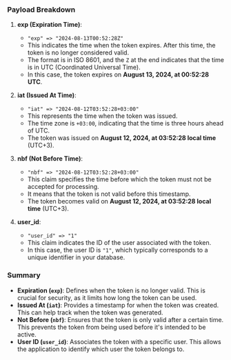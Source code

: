 ### Payload Breakdown

1. **exp (Expiration Time)**:
    - `"exp" => "2024-08-13T00:52:28Z"`
    - This indicates the time when the token expires. After this time, the token is no longer considered valid.
    - The format is in ISO 8601, and the `Z` at the end indicates that the time is in UTC (Coordinated Universal Time).
    - In this case, the token expires on **August 13, 2024, at 00:52:28 UTC**.

2. **iat (Issued At Time)**:
    - `"iat" => "2024-08-12T03:52:28+03:00"`
    - This represents the time when the token was issued.
    - The time zone is `+03:00`, indicating that the time is three hours ahead of UTC.
    - The token was issued on **August 12, 2024, at 03:52:28 local time** (UTC+3).

3. **nbf (Not Before Time)**:
    - `"nbf" => "2024-08-12T03:52:28+03:00"`
    - This claim specifies the time before which the token must not be accepted for processing.
    - It means that the token is not valid before this timestamp.
    - The token becomes valid on **August 12, 2024, at 03:52:28 local time** (UTC+3).

4. **user_id**:
    - `"user_id" => "1"`
    - This claim indicates the ID of the user associated with the token.
    - In this case, the user ID is `"1"`, which typically corresponds to a unique identifier in your database.

### Summary

- **Expiration (`exp`)**: Defines when the token is no longer valid. This is crucial for security, as it limits how long the token can be used.
- **Issued At (`iat`)**: Provides a timestamp for when the token was created. This can help track when the token was generated.
- **Not Before (`nbf`)**: Ensures that the token is only valid after a certain time. This prevents the token from being used before it's intended to be active.
- **User ID (`user_id`)**: Associates the token with a specific user. This allows the application to identify which user the token belongs to.
